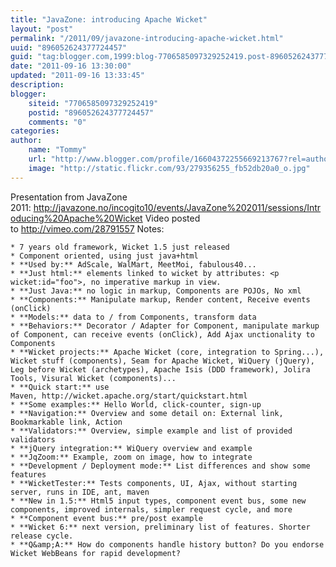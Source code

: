 ```yaml
---
title: "JavaZone: introducing Apache Wicket"
layout: "post"
permalink: "/2011/09/javazone-introducing-apache-wicket.html"
uuid: "896052624377724457"
guid: "tag:blogger.com,1999:blog-7706585097329252419.post-896052624377724457"
date: "2011-09-16 13:30:00"
updated: "2011-09-16 13:33:45"
description: 
blogger:
    siteid: "7706585097329252419"
    postid: "896052624377724457"
    comments: "0"
categories: 
author: 
    name: "Tommy"
    url: "http://www.blogger.com/profile/16604372255669213767?rel=author"
    image: "http://static.flickr.com/93/279356255_fb52db20a0_o.jpg"
---
```


Presentation from JavaZone 2011: http://javazone.no/incogito10/events/JavaZone%202011/sessions/Introducing%20Apache%20Wicket
Video posted to http://vimeo.com/28791557
Notes:

	* 7 years old framework, Wicket 1.5 just released
	* Component oriented, using just java+html
	* **Used by:** AdScale, WalMart, MeetMoi, fabulous40...
	* **Just html:** elements linked to wicket by attributes: <p wicket:id="foo">, no imperative markup in view.
	* **Just Java:** no logic in markup, Components are POJOs, No xml
	* **Components:** Manipulate markup, Render content, Receive events (onClick)
	* **Models:** data to / from Components, transform data
	* **Behaviors:** Decorator / Adapter for Component, manipulate markup of Component, can receive events (onClick), Add Ajax unctionality to Components
	* **Wicket projects:** Apache Wicket (core, integration to Spring...), Wicket stuff (components), Seam for Apache Wicket, WiQuery (jQuery), Leg before Wicket (archetypes), Apache Isis (DDD framework), Jolira Tools, Visural Wicket (components)...
	* **Quick start:** use Maven, http://wicket.apache.org/start/quickstart.html
	* **Some examples:** Hello World, click-counter, sign-up
	* **Navigation:** Overview and some detail on: External link, Bookmarkable link, Action
	* **Validators:** Overview, simple example and list of provided validators
	* **jQuery integration:** WiQuery overview and example
	* **JqZoom:** Example, zoom on image, how to integrate
	* **Development / Deployment mode:** List differences and show some features
	* **WicketTester:** Tests components, UI, Ajax, without starting server, runs in IDE, ant, maven
	* **New in 1.5:** Html5 input types, component event bus, some new components, improved internals, simpler request cycle, and more
	* **Component event bus:** pre/post example
	* **Wicket 6:** next version, preliminary list of features. Shorter release cycle.
	* **Q&amp;A:** How do components handle history button? Do you endorse Wicket WebBeans for rapid development?
